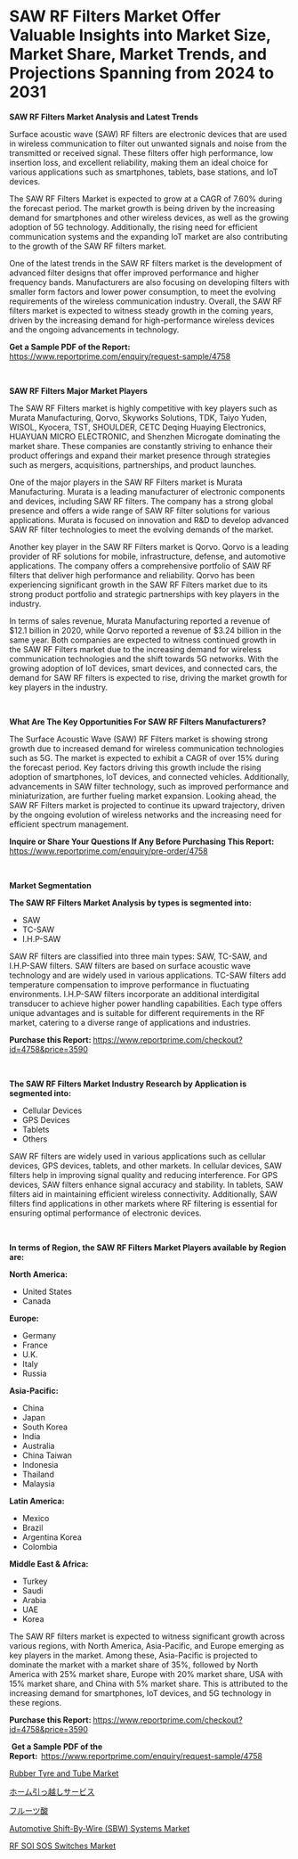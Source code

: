 <p><h1>SAW RF Filters Market Offer Valuable Insights into Market Size, Market Share, Market Trends, and Projections Spanning from 2024 to 2031</h1></p><p><strong>SAW RF Filters Market Analysis and Latest Trends</strong></p>
<p><p>Surface acoustic wave (SAW) RF filters are electronic devices that are used in wireless communication to filter out unwanted signals and noise from the transmitted or received signal. These filters offer high performance, low insertion loss, and excellent reliability, making them an ideal choice for various applications such as smartphones, tablets, base stations, and IoT devices.</p><p>The SAW RF Filters Market is expected to grow at a CAGR of 7.60% during the forecast period. The market growth is being driven by the increasing demand for smartphones and other wireless devices, as well as the growing adoption of 5G technology. Additionally, the rising need for efficient communication systems and the expanding IoT market are also contributing to the growth of the SAW RF filters market.</p><p>One of the latest trends in the SAW RF filters market is the development of advanced filter designs that offer improved performance and higher frequency bands. Manufacturers are also focusing on developing filters with smaller form factors and lower power consumption, to meet the evolving requirements of the wireless communication industry. Overall, the SAW RF filters market is expected to witness steady growth in the coming years, driven by the increasing demand for high-performance wireless devices and the ongoing advancements in technology.</p></p>
<p><strong>Get a Sample PDF of the Report:&nbsp;</strong> <a href="https://www.reportprime.com/enquiry/request-sample/4758">https://www.reportprime.com/enquiry/request-sample/4758</a></p>
<p>&nbsp;</p>
<p><strong>SAW RF Filters Major Market Players</strong></p>
<p><p>The SAW RF Filters market is highly competitive with key players such as Murata Manufacturing, Qorvo, Skyworks Solutions, TDK, Taiyo Yuden, WISOL, Kyocera, TST, SHOULDER, CETC Deqing Huaying Electronics, HUAYUAN MICRO ELECTRONIC, and Shenzhen Microgate dominating the market share. These companies are constantly striving to enhance their product offerings and expand their market presence through strategies such as mergers, acquisitions, partnerships, and product launches.</p><p>One of the major players in the SAW RF Filters market is Murata Manufacturing. Murata is a leading manufacturer of electronic components and devices, including SAW RF filters. The company has a strong global presence and offers a wide range of SAW RF filter solutions for various applications. Murata is focused on innovation and R&D to develop advanced SAW RF filter technologies to meet the evolving demands of the market.</p><p>Another key player in the SAW RF Filters market is Qorvo. Qorvo is a leading provider of RF solutions for mobile, infrastructure, defense, and automotive applications. The company offers a comprehensive portfolio of SAW RF filters that deliver high performance and reliability. Qorvo has been experiencing significant growth in the SAW RF Filters market due to its strong product portfolio and strategic partnerships with key players in the industry.</p><p>In terms of sales revenue, Murata Manufacturing reported a revenue of $12.1 billion in 2020, while Qorvo reported a revenue of $3.24 billion in the same year. Both companies are expected to witness continued growth in the SAW RF Filters market due to the increasing demand for wireless communication technologies and the shift towards 5G networks. With the growing adoption of IoT devices, smart devices, and connected cars, the demand for SAW RF filters is expected to rise, driving the market growth for key players in the industry.</p></p>
<p>&nbsp;</p>
<p><strong>What Are The Key Opportunities For SAW RF Filters Manufacturers?</strong></p>
<p><p>The Surface Acoustic Wave (SAW) RF Filters market is showing strong growth due to increased demand for wireless communication technologies such as 5G. The market is expected to exhibit a CAGR of over 15% during the forecast period. Key factors driving this growth include the rising adoption of smartphones, IoT devices, and connected vehicles. Additionally, advancements in SAW filter technology, such as improved performance and miniaturization, are further fueling market expansion. Looking ahead, the SAW RF Filters market is projected to continue its upward trajectory, driven by the ongoing evolution of wireless networks and the increasing need for efficient spectrum management.</p></p>
<p><strong>Inquire or Share Your Questions If Any Before Purchasing This Report:</strong> <a href="https://www.reportprime.com/enquiry/pre-order/4758">https://www.reportprime.com/enquiry/pre-order/4758</a></p>
<p>&nbsp;</p>
<p><strong>Market Segmentation</strong></p>
<p><strong>The SAW RF Filters Market Analysis by types is segmented into:</strong></p>
<p><ul><li>SAW</li><li>TC-SAW</li><li>I.H.P-SAW</li></ul></p>
<p><p>SAW RF filters are classified into three main types: SAW, TC-SAW, and I.H.P-SAW filters. SAW filters are based on surface acoustic wave technology and are widely used in various applications. TC-SAW filters add temperature compensation to improve performance in fluctuating environments. I.H.P-SAW filters incorporate an additional interdigital transducer to achieve higher power handling capabilities. Each type offers unique advantages and is suitable for different requirements in the RF market, catering to a diverse range of applications and industries.</p></p>
<p><strong>Purchase this Report:&nbsp;</strong><a href="https://www.reportprime.com/checkout?id=4758&price=3590">https://www.reportprime.com/checkout?id=4758&price=3590</a></p>
<p>&nbsp;</p>
<p><strong>The SAW RF Filters Market Industry Research by Application is segmented into:</strong></p>
<p><ul><li>Cellular Devices</li><li>GPS Devices</li><li>Tablets</li><li>Others</li></ul></p>
<p><p>SAW RF filters are widely used in various applications such as cellular devices, GPS devices, tablets, and other markets. In cellular devices, SAW filters help in improving signal quality and reducing interference. For GPS devices, SAW filters enhance signal accuracy and stability. In tablets, SAW filters aid in maintaining efficient wireless connectivity. Additionally, SAW filters find applications in other markets where RF filtering is essential for ensuring optimal performance of electronic devices.</p></p>
<p>&nbsp;</p>
<p><strong>In terms of Region, the SAW RF Filters Market Players available by Region are:</strong></p>
<p>
    <p> <strong> North America: </strong>
        <ul>
            <li>United States</li>
            <li>Canada</li>
        </ul>
        </p> 
    <p> <strong> Europe: </strong>
        <ul>
            <li>Germany</li>
            <li>France</li>
            <li>U.K.</li>
            <li>Italy</li>
            <li>Russia</li>
        </ul>
        </p> 
    <p> <strong> Asia-Pacific: </strong>
        <ul>
            <li>China</li>
            <li>Japan</li>
            <li>South Korea</li>
            <li>India</li>
            <li>Australia</li>
            <li>China Taiwan</li>
            <li>Indonesia</li>
            <li>Thailand</li>
            <li>Malaysia</li>
        </ul>
        </p> 
    <p> <strong> Latin America: </strong>
        <ul>
            <li>Mexico</li>
            <li>Brazil</li>
            <li>Argentina Korea</li>
            <li>Colombia</li>
        </ul>
        </p> 
    <p> <strong> Middle East & Africa: </strong>
        <ul>
            <li>Turkey</li>
            <li>Saudi</li>
            <li>Arabia</li>
            <li>UAE</li>
            <li>Korea</li>
        </ul>
    </p>
    </p>
<p><p>The SAW RF filters market is expected to witness significant growth across various regions, with North America, Asia-Pacific, and Europe emerging as key players in the market. Among these, Asia-Pacific is projected to dominate the market with a market share of 35%, followed by North America with 25% market share, Europe with 20% market share, USA with 15% market share, and China with 5% market share. This is attributed to the increasing demand for smartphones, IoT devices, and 5G technology in these regions.</p></p>
<p><strong>Purchase this Report: </strong><a href="https://www.reportprime.com/checkout?id=4758&price=3590">https://www.reportprime.com/checkout?id=4758&price=3590</a></p>
<p>&nbsp;<strong>Get a Sample PDF of the Report:&nbsp;&nbsp;</strong><a href="https://www.reportprime.com/enquiry/request-sample/4758">https://www.reportprime.com/enquiry/request-sample/4758</a></p>
<p><strong></strong></p>
<p><p><a href="https://issuu.com/reportprime-2/docs/rubber-tyre-and-tube-market-size-2030.pptx">Rubber Tyre and Tube Market</a></p><p><a href="https://github.com/dandier2003/Market-Research-Report-List-1/blob/main/754775915378.md">ホーム引っ越しサービス</a></p><p><a href="https://github.com/sghwr779811674/Market-Research-Report-List-1/blob/main/628138815377.md">フルーツ酸</a></p><p><a href="https://issuu.com/reportprime-2/docs/automotive-shift-by-wire-sbw-systems-market-size-2">Automotive Shift-By-Wire (SBW) Systems Market</a></p><p><a href="https://github.com/moyahfrancoestellec51j635wcx/Market-Research-Report-List-1/blob/main/rf-soi-sos-switches-market.md">RF SOI SOS Switches Market</a></p></p>